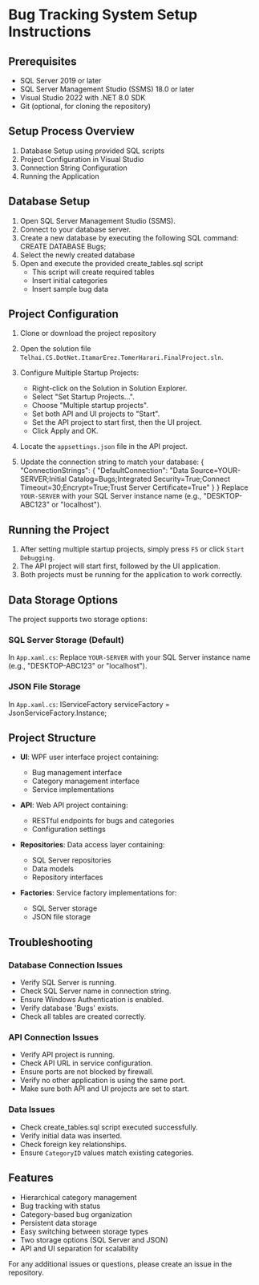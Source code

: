 # Bug Tracking System Setup Instructions

## Prerequisites

- SQL Server 2019 or later
- SQL Server Management Studio (SSMS) 18.0 or later
- Visual Studio 2022 with .NET 8.0 SDK
- Git (optional, for cloning the repository)

## Setup Process Overview

1. Database Setup using provided SQL scripts
2. Project Configuration in Visual Studio
3. Connection String Configuration
4. Running the Application

## Database Setup

1. Open SQL Server Management Studio (SSMS).
2. Connect to your database server.
3. Create a new database by executing the following SQL command:
   CREATE DATABASE Bugs;
4. Select the newly created database
5. Open and execute the provided create_tables.sql script
   - This script will create required tables
   - Insert initial categories
   - Insert sample bug data

## Project Configuration

1. Clone or download the project repository
2. Open the solution file `Telhai.CS.DotNet.ItamarErez.TomerHarari.FinalProject.sln`.
3. Configure Multiple Startup Projects:
   - Right-click on the Solution in Solution Explorer.
   - Select "Set Startup Projects...".
   - Choose "Multiple startup projects".
   - Set both API and UI projects to "Start".
   - Set the API project to start first, then the UI project.
   - Click Apply and OK.

3. Locate the `appsettings.json` file in the API project.
4. Update the connection string to match your database:
	{
	  "ConnectionStrings": {
		"DefaultConnection": "Data Source=YOUR-SERVER;Initial Catalog=Bugs;Integrated Security=True;Connect Timeout=30;Encrypt=True;Trust Server Certificate=True"
	  }
	}
	   Replace `YOUR-SERVER` with your SQL Server instance name (e.g., "DESKTOP-ABC123" or "localhost").

## Running the Project

1. After setting multiple startup projects, simply press `F5` or click `Start Debugging`.
2. The API project will start first, followed by the UI application.
3. Both projects must be running for the application to work correctly.

## Data Storage Options

The project supports two storage options:

### SQL Server Storage (Default)
In `App.xaml.cs`:
	   Replace `YOUR-SERVER` with your SQL Server instance name (e.g., "DESKTOP-ABC123" or "localhost").

### JSON File Storage
In `App.xaml.cs`:
	IServiceFactory serviceFactory = JsonServiceFactory.Instance;


## Project Structure

- **UI**: WPF user interface project containing:
  - Bug management interface
  - Category management interface
  - Service implementations

- **API**: Web API project containing:
  - RESTful endpoints for bugs and categories
  - Configuration settings

- **Repositories**: Data access layer containing:
  - SQL Server repositories
  - Data models
  - Repository interfaces

- **Factories**: Service factory implementations for:
  - SQL Server storage
  - JSON file storage

## Troubleshooting

### Database Connection Issues

- Verify SQL Server is running.
- Check SQL Server name in connection string.
- Ensure Windows Authentication is enabled.
- Verify database 'Bugs' exists.
- Check all tables are created correctly.

### API Connection Issues

- Verify API project is running.
- Check API URL in service configuration.
- Ensure ports are not blocked by firewall.
- Verify no other application is using the same port.
- Make sure both API and UI projects are set to start.

### Data Issues

- Check create_tables.sql script executed successfully.
- Verify initial data was inserted.
- Check foreign key relationships.
- Ensure `CategoryID` values match existing categories.

## Features

- Hierarchical category management
- Bug tracking with status
- Category-based bug organization
- Persistent data storage
- Easy switching between storage types
- Two storage options (SQL Server and JSON)
- API and UI separation for scalability

For any additional issues or questions, please create an issue in the repository.

